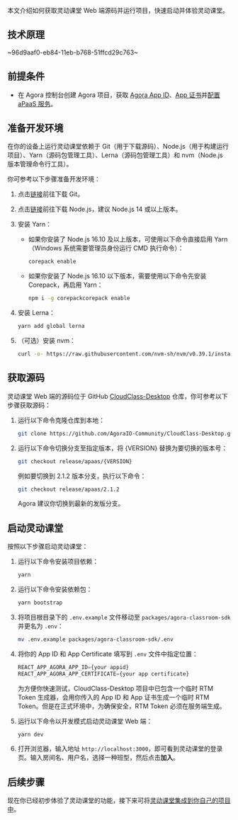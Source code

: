 本文介绍如何获取灵动课堂 Web 端源码并运行项目，快速启动并体验灵动课堂。

## 技术原理

~96d9aaf0-eb84-11eb-b768-51ffcd29c763~

<a name="prerequisites"></a>

## 前提条件

-   在 Agora 控制台创建 Agora 项目，获取 [Agora App ID](/cn/Agora%20Platform/get_appid_token#获取-app-id)、[App 证书](/cn/Agora%20Platform/get_appid_token#获取-app-证书)并[配置 aPaaS 服务](/cn/agora-class/agora_class_prep?platform=Web)。

## 准备开发环境

在你的设备上运行灵动课堂依赖于 Git（用于下载源码）、Node.js（用于构建运行项目）、Yarn（源码包管理工具）、Lerna（源码包管理工具）和 nvm（Node.js 版本管理命令行工具）。

你可参考以下步骤准备开发环境：

1. 点击[链接](https://git-scm.com/downloads)前往下载 Git。

2. 点击[链接](https://nodejs.org/zh-cn/download/)前往下载 Node.js，建议 Node.js 14 或以上版本。

3. 安装 Yarn：

    - 如果你安装了 Node.js 16.10 及以上版本，可使用以下命令直接启用 Yarn（Windows 系统需要管理员身份运行 CMD 执行命令）：

        ```bash
        corepack enable
        ```

    - 如果你安装了 Node.js 16.10 以下版本，需要使用以下命令先安装 Corepack，再启用 Yarn：

        ```bash
        npm i -g corepackcorepack enable
        ```

4. 安装 Lerna：

    ```bash
    yarn add global lerna
    ```

5. （可选）安装 nvm：

    ```bash
    curl -o- https://raw.githubusercontent.com/nvm-sh/nvm/v0.39.1/install.sh | bash
    ```

## 获取源码

灵动课堂 Web 端的源码位于 GitHub [CloudClass-Desktop](https://github.com/AgoraIO-Community/CloudClass-Desktop) 仓库，你可参考以下步骤获取源码：

1. 运行以下命令克隆仓库到本地：

    ```bash
    git clone https://github.com/AgoraIO-Community/CloudClass-Desktop.git
    ```

2. 运行以下命令切换分支至指定版本，将 {VERSION} 替换为要切换的版本号：

    ```bash
    git checkout release/apaas/{VERSION}
    ```

    例如要切换到 2.1.2 版本分支，执行以下命令：

    ```bash
    git checkout release/apaas/2.1.2
    ```

    Agora 建议你切换到最新的发版分支。

## 启动灵动课堂

按照以下步骤启动灵动课堂：

1. 运行以下命令安装项目依赖：

    ```bash
    yarn
    ```

2. 运行以下命令安装依赖包：

    ```bash
    yarn bootstrap
    ```

3. 将项目根目录下的 `.env.example` 文件移动至 `packages/agora-classroom-sdk` 并更名为 `.env`：

    ```bash
    mv .env.example packages/agora-classroom-sdk/.env
    ```

4. 将你的 App ID 和 App Certificate 填写到 `.env` 文件中指定位置：

    ```typescript
    REACT_APP_AGORA_APP_ID={your appid}
    REACT_APP_AGORA_APP_CERTIFICATE={your app certificate}
    ```

    为方便你快速测试，CloudClass-Desktop 项目中已包含一个临时 RTM Token 生成器，会用你传入的 App ID 和 App 证书生成一个临时 RTM Token。但是在正式环境中，为确保安全，RTM Token 必须在服务端生成。

5. 运行以下命令以开发模式启动灵动课堂 Web 端：

    ```bash
    yarn dev
    ```

6. 打开浏览器，输入地址 `http://localhost:3000`，即可看到灵动课堂的登录页。输入房间名、用户名，选择一种班型，然后点击**加入**。

## 后续步骤

现在你已经初步体验了灵动课堂的功能，接下来可将[灵动课堂集成到你自己的项目中](/cn/agora-class/agora_class_integrate_web?platform=Web)。
